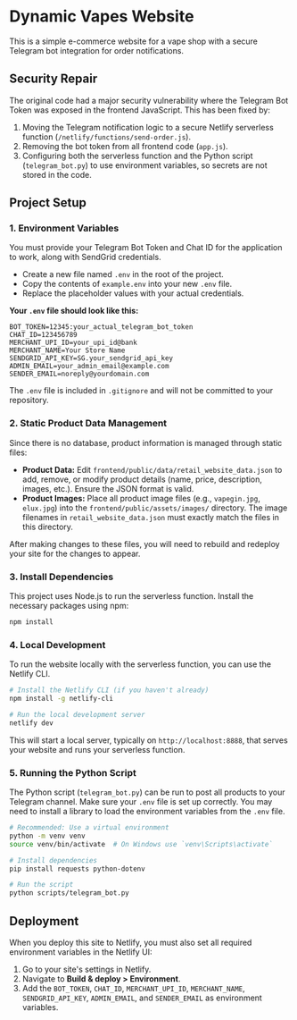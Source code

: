 # Dynamic Vapes Website

This is a simple e-commerce website for a vape shop with a secure Telegram bot integration for order notifications.

## Security Repair

The original code had a major security vulnerability where the Telegram Bot Token was exposed in the frontend JavaScript. This has been fixed by:

1.  Moving the Telegram notification logic to a secure Netlify serverless function (`/netlify/functions/send-order.js`).
2.  Removing the bot token from all frontend code (`app.js`).
3.  Configuring both the serverless function and the Python script (`telegram_bot.py`) to use environment variables, so secrets are not stored in the code.

## Project Setup

### 1. Environment Variables

You must provide your Telegram Bot Token and Chat ID for the application to work, along with SendGrid credentials.

-   Create a new file named `.env` in the root of the project.
-   Copy the contents of `example.env` into your new `.env` file.
-   Replace the placeholder values with your actual credentials.

**Your `.env` file should look like this:**
```
BOT_TOKEN=12345:your_actual_telegram_bot_token
CHAT_ID=123456789
MERCHANT_UPI_ID=your_upi_id@bank
MERCHANT_NAME=Your Store Name
SENDGRID_API_KEY=SG.your_sendgrid_api_key
ADMIN_EMAIL=your_admin_email@example.com
SENDER_EMAIL=noreply@yourdomain.com
```

The `.env` file is included in `.gitignore` and will not be committed to your repository.

### 2. Static Product Data Management

Since there is no database, product information is managed through static files:

-   **Product Data:** Edit `frontend/public/data/retail_website_data.json` to add, remove, or modify product details (name, price, description, images, etc.). Ensure the JSON format is valid.
-   **Product Images:** Place all product image files (e.g., `vapegin.jpg`, `elux.jpg`) into the `frontend/public/assets/images/` directory. The image filenames in `retail_website_data.json` must exactly match the files in this directory.

After making changes to these files, you will need to rebuild and redeploy your site for the changes to appear.

### 3. Install Dependencies

This project uses Node.js to run the serverless function. Install the necessary packages using npm:

```bash
npm install
```

### 4. Local Development

To run the website locally with the serverless function, you can use the Netlify CLI.

```bash
# Install the Netlify CLI (if you haven't already)
npm install -g netlify-cli

# Run the local development server
netlify dev
```

This will start a local server, typically on `http://localhost:8888`, that serves your website and runs your serverless function.

### 5. Running the Python Script

The Python script (`telegram_bot.py`) can be run to post all products to your Telegram channel. Make sure your `.env` file is set up correctly. You may need to install a library to load the environment variables from the `.env` file.

```bash
# Recommended: Use a virtual environment
python -m venv venv
source venv/bin/activate  # On Windows use `venv\Scripts\activate`

# Install dependencies
pip install requests python-dotenv

# Run the script
python scripts/telegram_bot.py
```

## Deployment

When you deploy this site to Netlify, you must also set all required environment variables in the Netlify UI:

1.  Go to your site's settings in Netlify.
2.  Navigate to **Build & deploy > Environment**.
3.  Add the `BOT_TOKEN`, `CHAT_ID`, `MERCHANT_UPI_ID`, `MERCHANT_NAME`, `SENDGRID_API_KEY`, `ADMIN_EMAIL`, and `SENDER_EMAIL` as environment variables.

